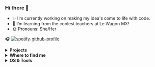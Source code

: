 ### Hi there 👋

- ✨ I’m currently working on making my idea's come to life with code.
- 🧠 I’m learning from the coolest teachers at Le Wagon MX!
- 🌞 Pronouns: She/Her

🎧 [![spotify-github-profile](https://spotify-github-profile.vercel.app/api/view?uid=1210163147&cover_image=true&theme=novatorem&bar_color=65b762&bar_color_cover=true)](https://github.com/kittinan/spotify-github-profile)

<details>
  <summary><b>Projects</b></summary>
- 🗺 http://www.xplorerz.net/
- 🖼 https://rent-a-painting.herokuapp.com/


</details>

<details>
  <summary><b>Where to find me</b></summary>

[![Github](https://img.shields.io/badge/-Github-181717?style=for-the-badge&logo=Github&logoColor=white)](https://github.com/mberhe23)
[![LinkedIn](https://img.shields.io/badge/-LinkedIn-0077B5?style=for-the-badge&logo=LinkedIn&logoColor=white)](https://www.linkedin.com/in/mberhe23)
[![Twitter](https://img.shields.io/badge/-Twitter-1DA1F2?style=for-the-badge&logo=Twitter&logoColor=white)](https://twitter.com/mberhe23)
[![Gmail](https://img.shields.io/badge/-Gmail-EA4335?style=for-the-badge&logo=Gmail&logoColor=white)](https://maryanberhe@gmail.com)
[![CV](https://img.shields.io/badge/-CV-112988?style=for-the-badge&logo=CV&logoColor=white)](https://github.com/mberhe23/mberhe23/files/8911219/MaryanBerhe.-.CV.pdf)

</details>

<details>
  <summary><b>OS & Tools</b></summary>

![Mac_OS](https://img.shields.io/badge/-Mac_OS-999999?logo=Apple&style=for-the-badge&logoColor=white)

![VS_code](https://img.shields.io/badge/Visual_Studio_Code-0078D4?style=for-the-badge&logo=visual%20studio%20code&logoColor=white)

![Git](https://img.shields.io/badge/-Git-F05032?logo=Git&style=for-the-badge&logoColor=white)
![Github](https://img.shields.io/badge/-Github-181717?logo=Github&style=for-the-badge&logoColor=white)

![Ruby](https://img.shields.io/badge/-Ruby-CC342D?logo=Django&style=for-the-badge&logoColor=white)
![Ruby_on_rails](https://img.shields.io/badge/-Ruby_on_rails-CC0000?logo=Flask&style=for-the-badge&logoColor=white)
  
![Figma](https://img.shields.io/badge/Figma-F24E1E?style=for-the-badge&logo=figma&logoColor=white)

</details>

<!--
**mberhe23/mberhe23** is a ✨ _special_ ✨ repository because its `README.md` (this file) appears on your GitHub profile.

Here are some ideas to get you started:

- 🔭 I’m currently working on making my idea's come to life with code.
- 🌱 I’m currently learning from the coolest teachers at Le Wagon MX!
- 👯 I’m looking to collaborate on ...
- 🤔 I’m looking for help with ...
- 💬 Ask me about ...
- 📫 How to reach me: ...
- 😄 Pronouns: She/Her
- ⚡ Fun fact: ...
-->
